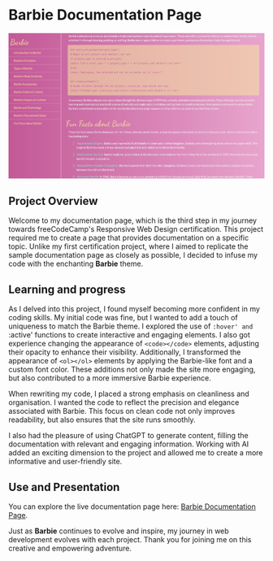 # Barbie Documentation Page

![Screenshot of the Barbie Documentation Page](/Responsive_Web_Design_Certification/3-Barbie-Documentation-Page/images/Screenshot_Documentation_Page.png)

## Project Overview

Welcome to my documentation page, which is the third step in my journey towards freeCodeCamp's Responsive Web Design certification. This project required me to create a page that provides documentation on a specific topic. Unlike my first certification project, where I aimed to replicate the sample documentation page as closely as possible, I decided to infuse my code with the enchanting **Barbie** theme.

## Learning and progress

As I delved into this project, I found myself becoming more confident in my coding skills. My initial code was fine, but I wanted to add a touch of uniqueness to match the Barbie theme. I explored the use of `:hover' and `:active' functions to create interactive and engaging elements. I also got experience changing the appearance of `<code></code>` elements, adjusting their opacity to enhance their visibility. Additionally, I transformed the appearance of `<ol></ol>` elements by applying the Barbie-like font and a custom font color. These additions not only made the site more engaging, but also contributed to a more immersive Barbie experience.

When rewriting my code, I placed a strong emphasis on cleanliness and organisation. I wanted the code to reflect the precision and elegance associated with Barbie. This focus on clean code not only improves readability, but also ensures that the site runs smoothly.

I also had the pleasure of using ChatGPT to generate content, filling the documentation with relevant and engaging information. Working with AI added an exciting dimension to the project and allowed me to create a more informative and user-friendly site.

## Use and Presentation

You can explore the live documentation page here: [Barbie Documentation Page](https://documentation-page-bice.vercel.app/).

Just as **Barbie** continues to evolve and inspire, my journey in web development evolves with each project. Thank you for joining me on this creative and empowering adventure.
